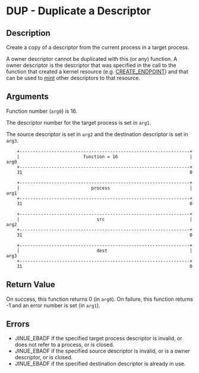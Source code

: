 # DUP - Duplicate a Descriptor

## Description

Create a copy of a descriptor from the current process in a target process.

A owner descriptor cannot be duplicated with this (or any) function. A owner
descriptor is the descriptor that was specified in the call to the function
that created a kernel resource (e.g. [CREATE_ENDPOINT](create-endpoint.md)) and that
can be used to [mint](mint.md) other descriptors to that resource.

## Arguments

Function number (`arg0`) is 16.

The descriptor number for the target process is set in `arg1`.

The source descriptor is set in `arg2` and the destination descriptor is set in
`arg3`.

```
    +----------------------------------------------------------------+
    |                        function = 16                           |  arg0
    +----------------------------------------------------------------+
    31                                                               0
    
    +----------------------------------------------------------------+
    |                           process                              |  arg1
    +----------------------------------------------------------------+
    31                                                               0

    +----------------------------------------------------------------+
    |                             src                                |  arg2
    +----------------------------------------------------------------+
    31                                                               0

    +----------------------------------------------------------------+
    |                             dest                               |  arg3
    +----------------------------------------------------------------+
    31                                                               0
```

## Return Value

On success, this function returns 0 (in `arg0`). On failure, this function
returns -1 and an error number is set (in `arg1`).

## Errors

* JINUE_EBADF if the specified target process descriptor is invalid, or does
not refer to a process, or is closed.
* JINUE_EBADF if the specified source descriptor is invalid, or is a owner
descriptor, or is closed.
* JINUE_EBADF if the specified destination descriptor is already in use.
